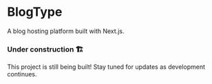 # BlogType

A blog hosting platform built with Next.js.

### Under construction 🏗️

This project is still being built! Stay tuned for updates as development continues.
